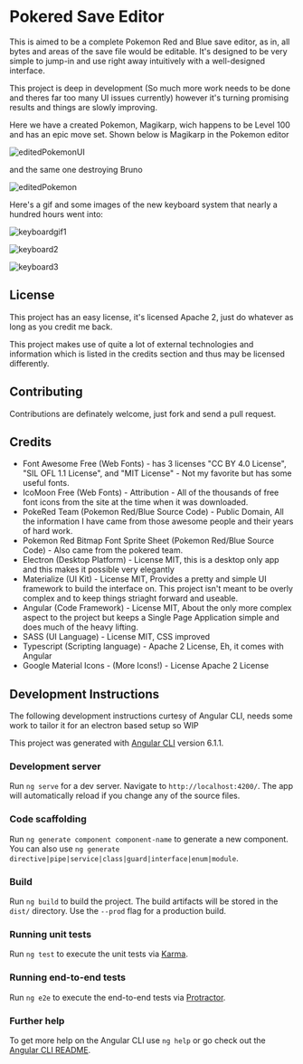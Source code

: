 # Pokered Save Editor

This is aimed to be a complete Pokemon Red and Blue save editor, as in, all
bytes and areas of the save file would be editable. It's designed to be very
simple to jump-in and use right away intuitively with a well-designed interface.

This project is deep in development (So much more work needs to be done and theres far too many UI issues currently) however it's turning promising results and things are slowly improving.

Here we have a created Pokemon, Magikarp, wich happens to be Level 100 and has an epic move set. Shown below is Magikarp in the Pokemon editor

![editedPokemonUI](https://thumbs.gfycat.com/FirsthandLikableGlobefish-size_restricted.gif)

and the same one destroying Bruno

![editedPokemon](https://thumbs.gfycat.com/DependentSpottedButterfly-size_restricted.gif)

Here's a gif and some images of the new keyboard system that nearly a hundred hours went into:

![keyboardgif1](https://thumbs.gfycat.com/NearRevolvingIcelandicsheepdog-size_restricted.gif)

![keyboard2](https://i.imgur.com/u9Gf8tk.png)

![keyboard3](https://i.imgur.com/OSehFlP.png)

## License

This project has an easy license, it's licensed Apache 2, just do whatever as
long as you credit me back.

This project makes use of quite a lot of external technologies and information
which is listed in the credits section and thus may be licensed differently.

## Contributing

Contributions are definately welcome, just fork and send a pull request.

## Credits

* Font Awesome Free (Web Fonts) - has 3 licenses "CC BY 4.0 License",
  "SIL OFL 1.1 License", and "MIT License" - Not my favorite but has some useful
  fonts.
* IcoMoon Free (Web Fonts) - Attribution - All of the thousands of free font
  icons from the site at the time when it was downloaded.
* PokeRed Team (Pokemon Red/Blue Source Code) - Public Domain, All the
  information I have came from those awesome people and their years of hard
  work.
* Pokemon Red Bitmap Font Sprite Sheet (Pokemon Red/Blue Source Code) - Also came
  from the pokered team.
* Electron (Desktop Platform) - License MIT, this is a desktop only app and this
  makes it possible very elegantly
* Materialize (UI Kit) - License MIT, Provides a pretty and simple UI framework
  to build the interface on. This project isn't meant to be overly complex and
  to keep things striaght forward and useable.
* Angular (Code Framework) - License MIT, About the only more complex aspect to
  the project but keeps a Single Page Application simple and does much of the
  heavy lifting.
* SASS (UI Language) - License MIT, CSS improved
* Typescript (Scripting language) - Apache 2 License, Eh, it comes with Angular
* Google Material Icons - (More Icons!) - License Apache 2 License

## Development Instructions

The following development instructions curtesy of Angular CLI, needs some work
to tailor it for an electron based setup so WIP

This project was generated with
[Angular CLI](https://github.com/angular/angular-cli) version 6.1.1.

### Development server

Run `ng serve` for a dev server. Navigate to `http://localhost:4200/`. The app
will automatically reload if you change any of the source files.

### Code scaffolding

Run `ng generate component component-name` to generate a new component. You can
also use `ng generate directive|pipe|service|class|guard|interface|enum|module`.

### Build

Run `ng build` to build the project. The build artifacts will be stored in the
`dist/` directory. Use the `--prod` flag for a production build.

### Running unit tests

Run `ng test` to execute the unit tests via
[Karma](https://karma-runner.github.io).

### Running end-to-end tests

Run `ng e2e` to execute the end-to-end tests via
[Protractor](http://www.protractortest.org/).

### Further help

To get more help on the Angular CLI use `ng help` or go check out the
[Angular CLI README](https://github.com/angular/angular-cli/blob/master/README.md).
